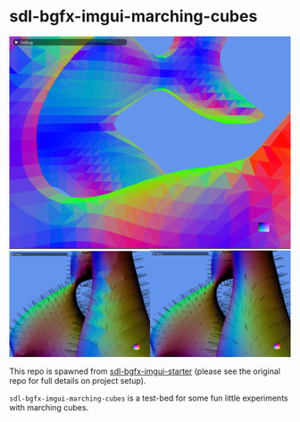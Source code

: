 # sdl-bgfx-imgui-marching-cubes

![starter](starter.png)
<img src="normals1.png" width="50%" /><img src="normals2.png" width="50%" />

This repo is spawned from [sdl-bgfx-imgui-starter](https://github.com/pr0g/sdl-bgfx-imgui-starter) (please see the original repo for full details on project setup).

`sdl-bgfx-imgui-marching-cubes` is a test-bed for some fun little experiments with marching cubes.

